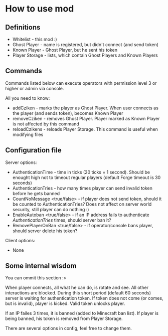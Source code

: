 # How to use mod

## Definitions
- Whitelist - this mod :)
- Ghost Player - name is registered, but didn't connect (and send token)
- Known Player - Ghost Player, but he sent his token
- Player Storage - lists, which contain Ghost Players and Known Players

## Commands
Commands listed below can execute operators with permission level 3 or higher or admin via console.

All you need to know:
- addCziken <player> - marks the player as Ghost Player.
When user connects as the player (and sends token), becomes Known Player
- removeCziken <player> - removes Ghost Player. Player marked as Known Player is not affected by this command
- reloadCzikens - reloads Player Storage. This command is useful when modifying files

## Configuration file
Server options:
- AuthenticationTime <number> - time in ticks (20 ticks = 1 second). Should be enought high not to timeout regular players (default Forge timeout is 30 seconds)
- AuthenticationTries <number> - how many times player can send invalid token before he gets banned
- CountNoMessage <true/false> - if player does not send token, should it be counted to AuthenticationTries? Does not affect on server world security, still player can do nothing :)
- EnableAutoban <true/false> - if an IP address fails to authenticate *AuthenticationTries* times, should server ban it?
- RemovePlayerOnBan <true/false> - if operator/console bans player, should server delete his token?

Client options:
- None

## Some internal wisdom
You can ommit this section :>

When player connects, all what he can do, is rotate and see. All other interactions are blocked.
During this short period (default 60 seconds) server is waiting for authentication token.
If token does not come (or comes, but is invalid), player is kicked.
Valid token unlocks player.

If an IP failes 3 times, it is banned (added to Minecraft ban list).
If player is being banned, his token is removed from Player Storage.

There are several options in config, feel free to change them.
